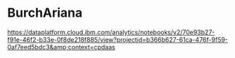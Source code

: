 # BurchAriana
https://dataplatform.cloud.ibm.com/analytics/notebooks/v2/70e93b27-f91e-46f2-b33e-0f8de218f885/view?projectid=b366b627-61ca-476f-9f59-0af7eed5bdc3&amp;context=cpdaas
